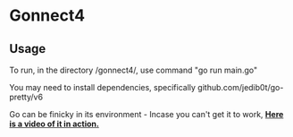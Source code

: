 # Gonnect4
## Usage
To run, in the directory /gonnect4/, use command "go run main.go"

You may need to install dependencies, specifically github.com/jedib0t/go-pretty/v6

Go can be finicky in its environment - Incase you can't get it to work, __[Here is a video of it in action.](https://youtu.be/xtq23ysY5uA)__